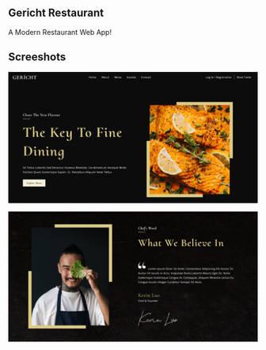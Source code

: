 ## Gericht Restaurant

A Modern Restaurant Web App!

## Screeshots

![1](picture/1.png)

![1](picture/2.png)